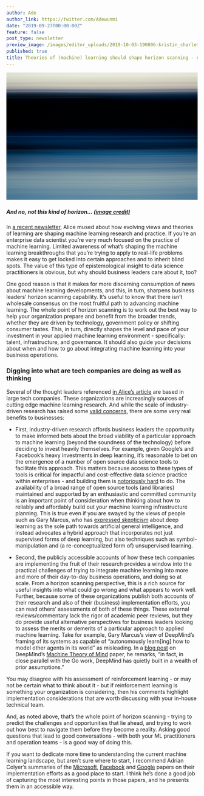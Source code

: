 ```yaml
---
author: Ade
author_link: https://twitter.com/Adewunmi
date: "2019-09-27T00:00:00Z"
feature: false
post_type: newsletter
preview_image: /images/editor_uploads/2019-10-03-190806-kristin_charleton_RvA4hzyaW7k_unsplash.jpg
published: true
title: Theories of (machine) learning should shape horizon scanning - not just application
---
```


![](/images/editor_uploads/2019-10-03-190806-kristin_charleton_RvA4hzyaW7k_unsplash.jpg)
##### And no, not this kind of horizon...  [(image credit)](https://unsplash.com/@kristincharleton?utm_source=unsplash&utm_medium=referral&utm_content=creditCopyText)

In [a recent newsletter](https://blog.fastforwardlabs.com/2019/08/28/is-machine-learning-research-moving-in-the-right-direction.html), Alice mused about how evolving views and theories of learning are shaping machine learning research and practice. If you’re an enterprise data scientist you’re very much focused on the practice of machine learning. Limited awareness of what’s shaping the machine learning breakthroughs that you’re trying to apply to real-life problems makes it easy to get locked into certain approaches and to inherit blind spots. The value of this type of epistemological insight to data science practitioners is obvious, but why should business leaders care about it, too? 

One good reason is that it makes for more discerning consumption of news about machine learning developments, and this, in turn, sharpens business leaders’ horizon scanning capability. It’s useful to know that there isn’t wholesale consensus on the most fruitful path to advancing machine learning. The whole point of horizon scanning is to work out the best way to help your organization prepare and benefit from the broader trends, whether they are driven by technology, government policy or shifting consumer tastes. This, in turn, directly shapes the level and pace of your investment in your applied machine learning environment - specifically: talent, infrastructure, and governance. It should also guide your decisions about when and how to go about integrating machine learning into your business operations.
###  Digging into what are tech companies are doing as well as thinking

Several of the thought leaders referenced [in Alice’s article](https://blog.fastforwardlabs.com/2019/08/28/is-machine-learning-research-moving-in-the-right-direction.html) are based in large tech companies. These organizations are increasingly sources of cutting edge machine learning research. And while the scale of industry-driven research has raised some [valid concerns](https://www.technologyreview.com/s/612434/one-of-the-fathers-of-ai-is-worried-about-its-future/), there are some very real benefits to businesses:

* First, industry-driven research affords business leaders the opportunity to make informed bets about the broad viability of a particular approach to machine learning (beyond the soundness of the technology) before deciding to invest heavily themselves. For example, given Google’s and Facebook’s heavy investments in deep learning, it’s reasonable to bet on the emergence of a number of open source data science tools to facilitate this approach. This matters because access to these types of tools is critical for impactful and cost-effective data science practice within enterprises - and building them is [notoriously hard](https://medium.com/thelaunchpad/your-deep-learning-tools-for-enterprises-startup-will-fail-94fb70683834) to do. The availability of a broad range of open source tools (and libraries) maintained and supported by an enthusiastic and committed community is an important point of consideration when thinking about how to reliably and affordably build out your machine learning infrastructure planning. This is true even if you are swayed by the views of people such as Gary Marcus, who has [expressed skepticism](https://medium.com/@GaryMarcus/in-defense-of-skepticism-about-deep-learning-6e8bfd5ae0f1) about deep learning as the sole path towards artificial general intelligence, and instead advocates a hybrid approach that incorporates not just supervised forms of deep learning, but also techniques such as symbol-manipulation and (a re-conceptualized form of) unsupervised learning. 

* Second, the publicly accessible accounts of how these tech companies are implementing the fruit of their research provides a window into the practical challenges of trying to integrate machine learning into more and more of their day-to-day business operations, and doing so at scale. From a horizon scanning perspective, this is a rich source for useful insights into what could go wrong and what appears to work well. Further, because some of these organizations publish both accounts of their research and also of their (business) implementation efforts, you can read others’ assessments of both of these things. These external reviews/commentary lack the rigor of academic peer reviews, but they do provide useful alternative perspectives for business leaders looking to assess the merits or demerits of a particular approach to applied machine learning. Take for example, Gary Marcus’s view of DeepMind’s framing of its systems as capable of “autonomously learn[ing] how to model other agents in its world” as misleading. In a [blog post](https://medium.com/@GaryMarcus/deepminds-misleading-campaign-against-innateness-a2ea6eb4d0ba) on DeepMind’s [Machine Theory of Mind](https://arxiv.org/abs/1802.07740) paper, he remarks, “in fact, in close parallel with the Go work, DeepMind has quietly built in a wealth of prior assumptions.”

You may disagree with his assessment of reinforcement learning - or may not be certain what to think about it - but if reinforcement learning is something your organization is considering, then his comments highlight implementation considerations that are worth discussing with your in-house technical team.

And, as noted above, that’s the whole point of horizon scanning - trying to predict the challenges and opportunities that lie ahead, and trying to work out how best to navigate them before they become a reality. Asking good questions that lead to good conversations - with both your ML practitioners and operation teams - is a good way of doing this. 

If you want to dedicate more time to understanding the current machine learning landscape, but aren’t sure where to start, I recommend Adrian Colyer’s summaries of the [Microsoft](https://blog.acolyer.org/2019/07/08/software-engineering-for-machine-learning/), [Facebook](https://blog.acolyer.org/2018/12/17/applied-machine-learning-at-facebook-a-datacenter-infrastructure-perspective/) and [Google](https://blog.acolyer.org/2019/06/05/data-validation-for-machine-learning/) papers on their implementation efforts as a good place to start. I think he’s done a good job of capturing the most interesting points in those papers, and he presents them in an accessible way.